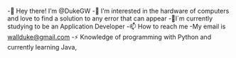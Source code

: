 -👋 Hey there! I’m @DukeGW
-👀 I’m interested in the hardware of computers and love to find a solution to any error that can appear
-🌱I´m currently studying to be an Application Developer
-📫 How to reach me 
-My email is wallduke@gmail.com 
-⚡ Knowledge of programming with Python and currently learning Java,


<!---
DukeGW/DukeGW is a ✨ special ✨ repository because its `README.md` (this file) appears on your GitHub profile.
You can click the Preview link to take a look at your changes.
--->
